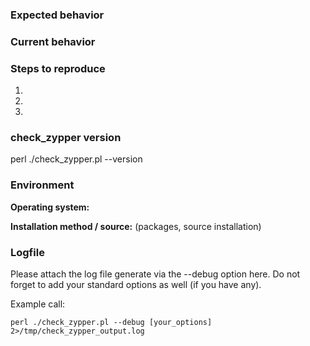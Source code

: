 <!--
If reporting an issue please try to provide the information asked below.

Before reporting an issue please:

1. make sure that you're using the latest published version of the plugin.
   Either (as source) from:
   https://github.com/lrupp/monitoring-plugins-zypper
   or (as package for your distribution) from:
   https://build.opensuse.org/package/show/server:monitoring/monitoring-plugins-zypper
2. check the list of issues here whether it isn't already reported.
3. be aware that this is not a support forum. If your issue is more a question
   than a bug report, please use https://forums.opensuse.org/
-->

### Expected behavior

### Current behavior

### Steps to reproduce
1.
2.
3.

### check_zypper version

perl ./check_zypper.pl --version

### Environment
**Operating system:**

**Installation method / source:** (packages, source installation)

### Logfile

Please attach the log file generate via the --debug option here.
Do not forget to add your standard options as well (if you have any).

Example call:
```
perl ./check_zypper.pl --debug [your_options] 2>/tmp/check_zypper_output.log 

```
